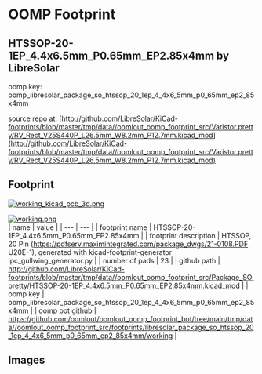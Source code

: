 # OOMP Footprint  
## HTSSOP-20-1EP_4.4x6.5mm_P0.65mm_EP2.85x4mm  by LibreSolar  
  
oomp key: oomp_libresolar_package_so_htssop_20_1ep_4_4x6_5mm_p0_65mm_ep2_85x4mm  
  
source repo at: [http://github.com/LibreSolar/KiCad-footprints/blob/master/tmp/data//oomlout_oomp_footprint_src/Varistor.pretty/RV_Rect_V25S440P_L26.5mm_W8.2mm_P12.7mm.kicad_mod](http://github.com/LibreSolar/KiCad-footprints/blob/master/tmp/data//oomlout_oomp_footprint_src/Varistor.pretty/RV_Rect_V25S440P_L26.5mm_W8.2mm_P12.7mm.kicad_mod)  
## Footprint  
  
[![working_kicad_pcb_3d.png](working_kicad_pcb_3d_600.png)](working_kicad_pcb_3d.png)  
  
[![working.png](working_600.png)](working.png)  
| name | value | 
| --- | --- | 
| footprint name | HTSSOP-20-1EP_4.4x6.5mm_P0.65mm_EP2.85x4mm | 
| footprint description | HTSSOP, 20 Pin (https://pdfserv.maximintegrated.com/package_dwgs/21-0108.PDF U20E-1), generated with kicad-footprint-generator ipc_gullwing_generator.py | 
| number of pads | 23 | 
| github path | http://github.com/LibreSolar/KiCad-footprints/blob/master/tmp/data//oomlout_oomp_footprint_src/Package_SO.pretty/HTSSOP-20-1EP_4.4x6.5mm_P0.65mm_EP2.85x4mm.kicad_mod | 
| oomp key | oomp_libresolar_package_so_htssop_20_1ep_4_4x6_5mm_p0_65mm_ep2_85x4mm | 
| oomp bot github | https://github.com/oomlout/oomlout_oomp_footprint_bot/tree/main/tmp/data//oomlout_oomp_footprint_src/footprints/libresolar_package_so_htssop_20_1ep_4_4x6_5mm_p0_65mm_ep2_85x4mm/working | 
## Images  

